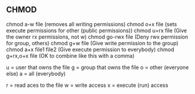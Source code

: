 ## CHMOD

chmod a-w file (removes all writing permissions)
chmod o+x file (sets execute permissions for other (public permissions))
chmod u=rx file        (Give the owner rx permissions, not w)
chmod go-rwx file      (Deny rwx permission for group, others)
chmod g+w file         (Give write permission to the group)
chmod a+x file1 file2  (Give execute permission to everybody)
chmod g+rx,o+x file    (OK to combine like this with a comma)

u = user that owns the file
g = group that owns the file
o = other (everyone else)
a = all (everybody)

r = read aces to the file
w = write access
x = execute (run) access 

